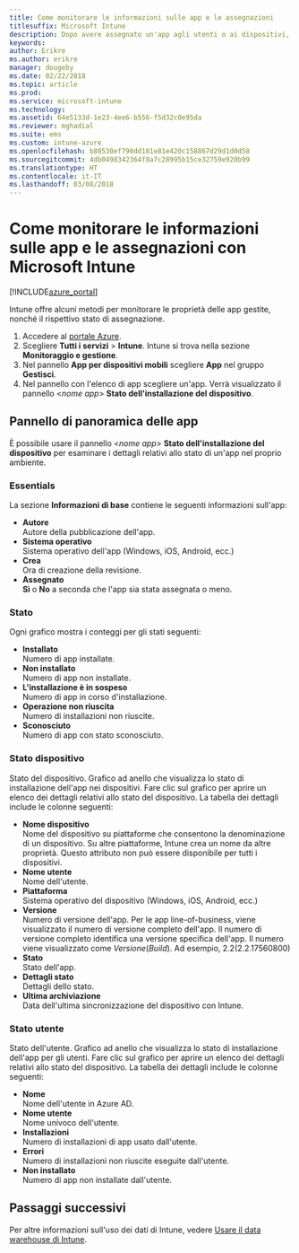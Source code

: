 ```yaml
---
title: Come monitorare le informazioni sulle app e le assegnazioni
titlesuffix: Microsoft Intune
description: Dopo avere assegnato un'app agli utenti o ai dispositivi, usare queste informazioni per monitorarne lo stato.
keywords: 
author: Erikre
ms.author: erikre
manager: dougeby
ms.date: 02/22/2018
ms.topic: article
ms.prod: 
ms.service: microsoft-intune
ms.technology: 
ms.assetid: 64e5133d-1e23-4ee6-b556-f5d32c0e95da
ms.reviewer: mghadial
ms.suite: ems
ms.custom: intune-azure
ms.openlocfilehash: b88530ef790dd181e81e420c158867d29d1d0d58
ms.sourcegitcommit: 4db0498342364f8a7c28995b15ce32759e920b99
ms.translationtype: HT
ms.contentlocale: it-IT
ms.lasthandoff: 03/08/2018
---
```

# <a name="how-to-monitor-app-information-and-assignments-with-microsoft-intune"></a>Come monitorare le informazioni sulle app e le assegnazioni con Microsoft Intune

[!INCLUDE[azure_portal](./includes/azure_portal.md)]

Intune offre alcuni metodi per monitorare le proprietà delle app gestite, nonché il rispettivo stato di assegnazione.

1. Accedere al [portale Azure](https://portal.azure.com).
2. Scegliere **Tutti i servizi** > **Intune**. Intune si trova nella sezione **Monitoraggio e gestione**.
3. Nel pannello **App per dispositivi mobili** scegliere **App** nel gruppo **Gestisci**.
5. Nel pannello con l'elenco di app scegliere un'app. Verrà visualizzato il pannello <*nome app*> **Stato dell'installazione del dispositivo**.

## <a name="app-overview-blade"></a>Pannello di panoramica delle app

È possibile usare il pannello <*nome app*> **Stato dell'installazione del dispositivo** per esaminare i dettagli relativi allo stato di un'app nel proprio ambiente.

### <a name="essentials"></a>Essentials

La sezione **Informazioni di base** contiene le seguenti informazioni sull'app:

 - **Autore**  
Autore della pubblicazione dell'app.
 - **Sistema operativo**  
Sistema operativo dell'app (Windows, iOS, Android, ecc.)
 - **Crea**  
Ora di creazione della revisione.
 - **Assegnato**  
**Sì** o **No** a seconda che l'app sia stata assegnata o meno.

### <a name="status"></a>Stato
Ogni grafico mostra i conteggi per gli stati seguenti:

 - **Installato**  
Numero di app installate.
 - **Non installato**  
Numero di app non installate.
 - **L'installazione è in sospeso**  
Numero di app in corso d'installazione.
 - **Operazione non riuscita**  
Numero di installazioni non riuscite.
 - **Sconosciuto**  
Numero di app con stato sconosciuto.

### <a name="device-status"></a>Stato dispositivo

Stato del dispositivo. Grafico ad anello che visualizza lo stato di installazione dell'app nei dispositivi. Fare clic sul grafico per aprire un elenco dei dettagli relativi allo stato del dispositivo. La tabella dei dettagli include le colonne seguenti:

 - **Nome dispositivo**  
Nome del dispositivo su piattaforme che consentono la denominazione di un dispositivo. Su altre piattaforme, Intune crea un nome da altre proprietà. Questo attributo non può essere disponibile per tutti i dispositivi.
 - **Nome utente**  
Nome dell'utente.
 - **Piattaforma**  
Sistema operativo del dispositivo (Windows, iOS, Android, ecc.)
 - **Versione**  
Numero di versione dell'app. Per le app line-of-business, viene visualizzato il numero di versione completo dell'app. Il numero di versione completo identifica una versione specifica dell'app. Il numero viene visualizzato come _Versione_(_Build_). Ad esempio, 2.2(2.2.17560800)
 - **Stato**  
Stato dell'app.
 - **Dettagli stato**  
Dettagli dello stato.
 - **Ultima archiviazione**  
Data dell'ultima sincronizzazione del dispositivo con Intune.


### <a name="user-status"></a>Stato utente

Stato dell'utente. Grafico ad anello che visualizza lo stato di installazione dell'app per gli utenti. Fare clic sul grafico per aprire un elenco dei dettagli relativi allo stato del dispositivo. La tabella dei dettagli include le colonne seguenti:
 - **Nome**  
Nome dell'utente in Azure AD.
 - **Nome utente**  
Nome univoco dell'utente.
 - **Installazioni**  
Numero di installazioni di app usato dall'utente.
 - **Errori**  
Numero di installazioni non riuscite eseguite dall'utente.
 - **Non installato**  
Numero di app non installate dall'utente.


## <a name="next-steps"></a>Passaggi successivi

Per altre informazioni sull'uso dei dati di Intune, vedere [Usare il data warehouse di Intune](reports-nav-create-intune-reports.md).
